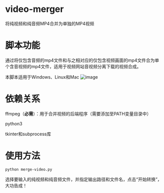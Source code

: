 # video-merger

将纯视频和纯音频MP4合并为单独的MP4视频

# 脚本功能
通过将仅包含音频的mp4文件和与之相对应的仅包含视频画面的mp4文件合为单个含音视频的mp4文件，适用于视频网站音视频分离下载的视频合成。

本脚本适用于Windows、Linux和Mac
![image](https://github.com/xc1984759471/video-merger/assets/53083866/ca4aeb7f-cab0-4af7-8a3a-7e6d924d9a14)
# 依赖关系
ffmpeg（**必需**）：用于合并视频的后端程序（需要添加至PATH变量目录中）

python3

tkinter和subprocess库
# 使用方法
```
python merge-video.py
```
选择要输入的纯视频和纯音频文件，并指定输出路径和文件名，点击“开始转换”，大功告成！
